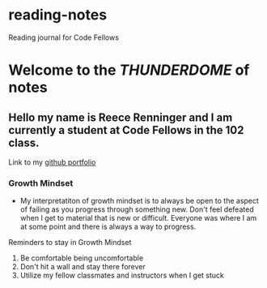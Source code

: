 # reading-notes
Reading journal for Code Fellows

# **Welcome to the _THUNDERDOME_ of notes**
## Hello my name is Reece Renninger and I am currently a student at Code Fellows in the 102 class.
Link to my [github portfolio](https://github.com/ReeceRenninger)

### Growth Mindset
- My interpretatiton of growth mindset is to always be open to the aspect of failing as you progress through something new. Don't feel defeated when I get to material that is new or difficult. Everyone was where I am at some point and there is always a way to progress.

Reminders to stay in Growth Mindset
1. Be comfortable being uncomfortable
2. Don't hit a wall and stay there forever
3. Utilize my fellow classmates and instructors when I get stuck
